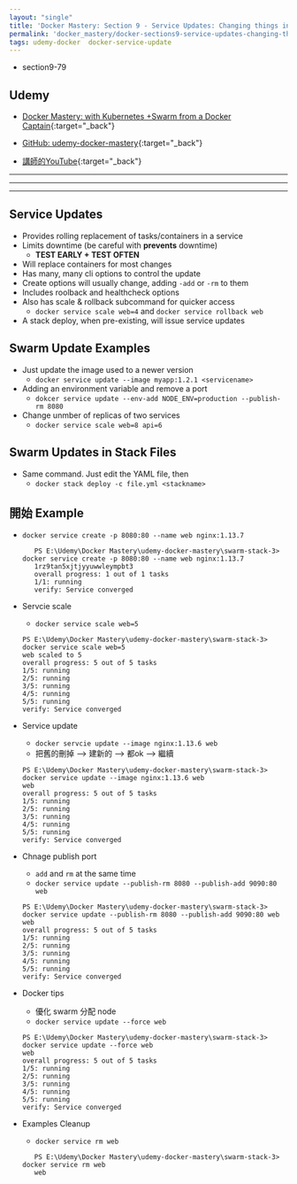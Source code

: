 ```yaml
---
layout: "single"
title: 'Docker Mastery: Section 9 - Service Updates: Changing things in flight'
permalink: 'docker_mastery/docker-sections9-service-updates-changing-things-in-flight'
tags: udemy-docker  docker-service-update
---
```


- section9-79

## Udemy

- [Docker Mastery: with Kubernetes +Swarm from a Docker Captain](https://www.udemy.com/course/docker-mastery/){:target="_back"}

- [GitHub: udemy-docker-mastery](https://github.com/BretFisher/udemy-docker-mastery){:target="_back"}

- [講師的YouTube](https://www.youtube.com/channel/UC0NErq0RhP51iXx64ZmyVfg){:target="_back"}

---
---
---

## Service Updates

- Provides rolling replacement of tasks/containers in a service 
- Limits downtime (be careful with __prevents__ downtime)
   - __TEST EARLY + TEST OFTEN__
- Will replace containers for most changes
- Has many, many cli options to control the update
- Create options will usually change, adding `-add` or `-rm` to them
- Includes roolback and healthcheck options
- Also has scale & rollback subcommand for quicker access
   - `docker service scale web=4` and `docker service rollback web`
- A stack deploy, when pre-existing, will issue service updates


## Swarm Update Examples

- Just update the image used to a newer version
   - `docker service update --image myapp:1.2.1 <servicename>`
- Adding an environment variable and remove a port 
   - `dokcer service update --env-add NODE_ENV=production --publish-rm 8080`
- Change unmber of replicas of two services
   - `docker service scale web=8 api=6`

## Swarm Updates in Stack Files

- Same command. Just edit the YAML file, then 
   - `docker stack deploy -c file.yml <stackname>`

## 開始 Example

- `docker service create -p 8080:80 --name web nginx:1.13.7`

   ~~~
      PS E:\Udemy\Docker Mastery\udemy-docker-mastery\swarm-stack-3> docker service create -p 8080:80 --name web nginx:1.13.7
      1rz9tan5xjtjyyuwwleympbt3
      overall progress: 1 out of 1 tasks                                                  
      1/1: running                                                                             
      verify: Service converged     
   ~~~

- Servcie scale
   - `docker service scale web=5`

   ~~~
   PS E:\Udemy\Docker Mastery\udemy-docker-mastery\swarm-stack-3> docker service scale web=5
   web scaled to 5
   overall progress: 5 out of 5 tasks                                                                      
   1/5: running                                                                                            
   2/5: running                                                                                            
   3/5: running                                                                                            
   4/5: running                                                                                            
   5/5: running                                                                                            
   verify: Service converged   
   ~~~

- Service update
   - `docker servcie update --image nginx:1.13.6 web`
   - 把舊的刪掉 --> 建新的 --> 都ok --> 繼續

   ~~~
   PS E:\Udemy\Docker Mastery\udemy-docker-mastery\swarm-stack-3> docker service update --image nginx:1.13.6 web
   web
   overall progress: 5 out of 5 tasks                                                                      
   1/5: running                                                                                            
   2/5: running                                                                                            
   3/5: running                                                                                            
   4/5: running                                                                                            
   5/5: running                                                                                            
   verify: Service converged  
   ~~~

- Chnage publish port 
   - `add` and `rm` at the same time
   - `docker service update --publish-rm 8080 --publish-add 9090:80 web`

   ~~~
   PS E:\Udemy\Docker Mastery\udemy-docker-mastery\swarm-stack-3> docker service update --publish-rm 8080 --publish-add 9090:80 web
   web
   overall progress: 5 out of 5 tasks                                                                      
   1/5: running                                                                                            
   2/5: running                                                                                            
   3/5: running                                                                                            
   4/5: running                                                                                            
   5/5: running                                                                                            
   verify: Service converged  
   ~~~

- Docker tips
   - 優化 swarm 分配 node 
   - `docker service update --force web`

   ~~~
   PS E:\Udemy\Docker Mastery\udemy-docker-mastery\swarm-stack-3> docker service update --force web
   web
   overall progress: 5 out of 5 tasks                                                                      
   1/5: running                                                                                            
   2/5: running                                                                                            
   3/5: running                                                                                            
   4/5: running                                                                                            
   5/5: running                                                                                            
   verify: Service converged  
   ~~~

- Examples Cleanup
   - `docker service rm web`

   ~~~
      PS E:\Udemy\Docker Mastery\udemy-docker-mastery\swarm-stack-3> docker service rm web
      web
   ~~~